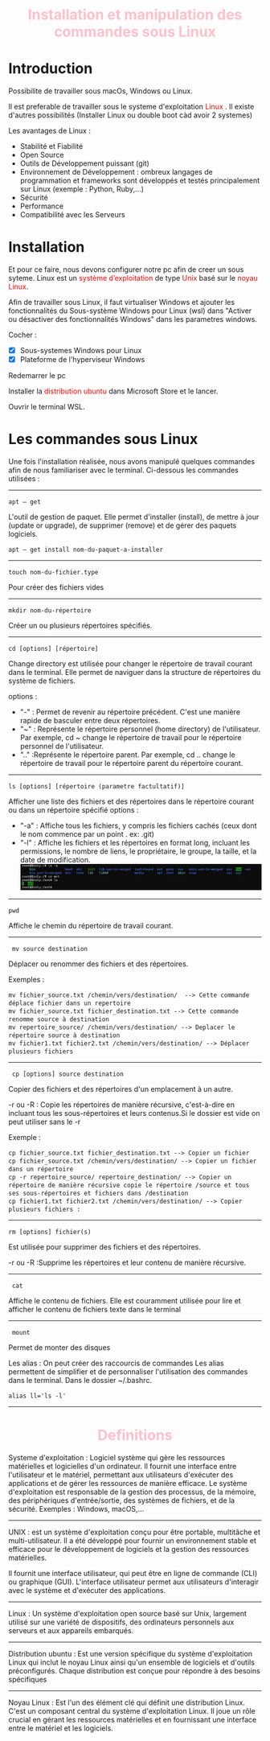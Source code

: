 <h1 align="center" style="color:pink">Installation et manipulation des commandes sous Linux</h1>


# Introduction

Possibilite de travailler sous macOs, Windows ou Linux.

Il est preferable de travailler sous le systeme d'exploitation <span style="color:red"> Linux</span> . Il existe d'autres possibilités (Installer Linux ou double boot càd avoir 2 systemes) 

Les avantages de Linux :
-   Stabilité et Fiabilité 
-   Open Source 
-   Outils de Développement puissant (git)
-   Environnement de Développement : ombreux langages de programmation et frameworks sont développés et testés principalement sur Linux (exemple : Python, Ruby,...)
-   Sécurité 
-   Performance 
-   Compatibilité avec les Serveurs


# Installation

Et pour ce faire, nous devons configurer notre pc afin de creer un sous syteme.
Linux est un <span style="color:red"> système d’exploitation</span> de type <span style="color:red">Unix</span> basé sur le <span style="color:red">noyau Linux</span>.


Afin de travailler sous Linux, il faut virtualiser Windows et ajouter les fonctionnalités du Sous-système Windows pour Linux (wsl) dans  "Activer ou désactiver des fonctionnalités Windows" dans les parametres windows.

Cocher :
- [x] Sous-systemes Windows pour Linux
- [x] Plateforme de l'hyperviseur Windows

Redemarrer le pc

Installer la <span style="color:red">distribution ubuntu</span> dans Microsoft Store et le lancer.

Ouvrir le terminal WSL.

# Les commandes sous Linux

Une fois l'installation réalisée, nous avons manipulé quelques commandes afin de nous familiariser avec le terminal. Ci-dessous les commandes utilisées :

****
``` batch
apt – get 
```
L'outil de gestion de paquet.  Elle permet d'installer (install), de mettre à jour (update or upgrade), de supprimer (remove) et de gérer des paquets logiciels. 
``` batch
apt – get install nom-du-paquet-a-installer
```
****


``` batch
touch nom-du-fichier.type
```
Pour créer des fichiers vides
****


``` batch
mkdir nom-du-répertoire
```
Créer un ou plusieurs répertoires spécifiés. 
****


``` batch
cd [options] [répertoire]
```
Change directory est utilisée pour changer le répertoire de travail courant dans le terminal. Elle permet de naviguer dans la structure de répertoires du système de fichiers. 

options : 
-   "-" : Permet de revenir au répertoire précédent. C'est une manière rapide de basculer entre deux répertoires.
-   "~" : Représente le répertoire personnel (home directory) de l'utilisateur. Par exemple, cd ~ change le répertoire de travail pour le répertoire personnel de l'utilisateur.
-   ".." :Représente le répertoire parent. Par exemple, cd .. change le répertoire de travail pour le répertoire parent du répertoire courant.
****


``` batch
ls [options] [répertoire (parametre factultatif)]
```
Afficher une liste des fichiers et des répertoires dans le répertoire courant ou dans un répertoire spécifié
options :
- "-a" : Affiche tous les fichiers, y compris les fichiers cachés (ceux dont le nom commence par un point . ex: .git)
- "-l" : Affiche les fichiers et les répertoires en format long, incluant les permissions, le nombre de liens, le propriétaire, le groupe, la taille, et la date de modification.
![screen_cds_ls](/image/LinuxPart/screen_cds_ls.png)
****


``` batch
pwd 
```
Affiche le chemin du répertoire de travail courant.
****


``` batch
 mv source destination
```
Déplacer ou renommer des fichiers et des répertoires.

Exemples :
``` batch
mv fichier_source.txt /chemin/vers/destination/  --> Cette commande déplace fichier dans un repertoire
mv fichier_source.txt fichier_destination.txt --> Cette commande renomme source à destination
mv repertoire_source/ /chemin/vers/destination/ --> Deplacer le répertoire source à destination
mv fichier1.txt fichier2.txt /chemin/vers/destination/ --> Déplacer plusieurs fichiers 
```
****


``` batch
 cp [options] source destination
```
Copier des fichiers et des répertoires d'un emplacement à un autre.

-r ou -R : Copie les répertoires de manière récursive, c'est-à-dire en incluant tous les sous-répertoires et leurs contenus.Si le dossier est vide on peut utiliser sans le -r

Exemple : 
``` batch
cp fichier_source.txt fichier_destination.txt --> Copier un fichier
cp fichier_source.txt /chemin/vers/destination/ --> Copier un fichier dans un répertoire 
cp -r repertoire_source/ repertoire_destination/ --> Copier un répertoire de manière récursive copie le répertoire /source et tous ses sous-répertoires et fichiers dans /destination
cp fichier1.txt fichier2.txt /chemin/vers/destination/ --> Copier plusieurs fichiers :
```
****


``` batch
rm [options] fichier(s)
 ```
Est utilisée pour supprimer des fichiers et des répertoires.

-r ou -R :Supprime les répertoires et leur contenu de manière récursive. 
****


``` batch
 cat
```
Affiche le contenu de fichiers. Elle est couramment utilisée pour lire et afficher le contenu de fichiers texte dans le terminal
****


``` batch
 mount
```
Permet de monter des disques


Les alias : On peut créer des raccourcis de commandes Les alias permettent de simplifier et de personnaliser l'utilisation des commandes dans le terminal. Dans le dossier ~/.bashrc.
``` batch
alias ll='ls -l'
 ```
****

<h1 align="center"style="color:pink">Definitions</h1>

 Systeme d'exploitation : Logiciel système qui gère les ressources matérielles et logicielles d'un ordinateur. Il fournit une interface entre l'utilisateur et le matériel, permettant aux utilisateurs d'exécuter des applications et de gérer les ressources de manière efficace. Le système d'exploitation est responsable de la gestion des processus, de la mémoire, des périphériques d'entrée/sortie, des systèmes de fichiers, et de la sécurité. Exemples : Windows, macOS,...
****
 UNIX : est un système d'exploitation conçu pour être portable, multitâche et multi-utilisateur. Il a été développé pour fournir un environnement stable et efficace pour le développement de logiciels et la gestion des ressources matérielles.
 
 Il fournit une interface utilisateur, qui peut être en ligne de commande (CLI) ou graphique (GUI). L'interface utilisateur permet aux utilisateurs d'interagir avec le système et d'exécuter des applications.

 ****
 Linux :  Un système d'exploitation open source basé sur Unix, largement utilisé sur une variété de dispositifs, des ordinateurs personnels aux serveurs et aux appareils embarqués.
****
Distribution ubuntu : Est une version spécifique du système d'exploitation Linux qui inclut le noyau Linux ainsi qu'un ensemble de logiciels et d'outils préconfigurés. Chaque distribution est conçue pour répondre à des besoins spécifiques
****
Noyau Linux : Est l'un des élément clé qui définit une distribution Linux. C'est un composant central du système d'exploitation Linux. Il joue un rôle crucial en gérant les ressources matérielles et en fournissant une interface entre le matériel et les logiciels.



